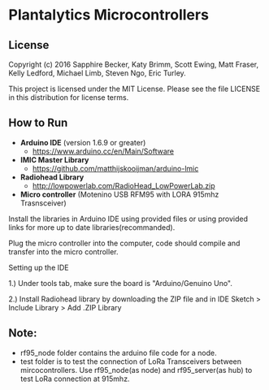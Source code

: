 # Plantalytics Microcontrollers

## License

Copyright (c) 2016 Sapphire Becker, Katy Brimm, Scott Ewing, Matt Fraser, Kelly Ledford, Michael Limb, Steven Ngo, Eric Turley.

This project is licensed under the MIT License. Please see the file LICENSE in this distribution for license terms.

## How to Run

* **Arduino IDE** (version 1.6.9 or greater)
  * https://www.arduino.cc/en/Main/Software
* **IMIC Master Library** 
  * https://github.com/matthijskooijman/arduino-lmic
* **Radiohead Library** 
  * http://lowpowerlab.com/RadioHead_LowPowerLab.zip
* **Micro controller** (Motenino USB RFM95 with LORA 915mhz Trasnsceiver)

Install the libraries in Arduino IDE using provided files or using provided links for more up to date libraries(recommanded). 

Plug the micro controller into the computer, code should compile and transfer into the micro controller.

Setting up the IDE

1.) Under tools tab, make sure the board is "Arduino/Genuino Uno".

2.) Install Radiohead library by downloading the ZIP file and in IDE Sketch > Include Library > Add .ZIP Library

## Note:

* rf95_node folder contains the arduino file code for a node.
* test folder is to test the connection of LoRa Transceivers between mircocontrollers. Use rf95_node(as node) and rf95_server(as hub) to test LoRa connection at 915mhz.